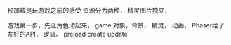 预加载是玩游戏之前的感受
资源分为两种，
精灵图片独立，

游戏第一步，先让角色动起来，
game 对象，背景， 精灵， 动画， Phaser给了友好的API， 逻辑。
preload
create
update
